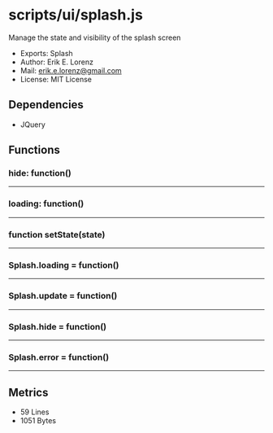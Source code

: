 # scripts/ui/splash.js


Manage the state and visibility of the splash screen

* Exports: Splash
* Author: Erik E. Lorenz 
* Mail: <erik.e.lorenz@gmail.com>
* License: MIT License


## Dependencies


* JQuery


## Functions

###     hide: function()

---

###     loading: function()

---

###     function setState(state)

---

###     Splash.loading = function()

---

###     Splash.update = function()

---

###     Splash.hide = function()

---

###     Splash.error = function()

---

## Metrics

* 59 Lines
* 1051 Bytes

